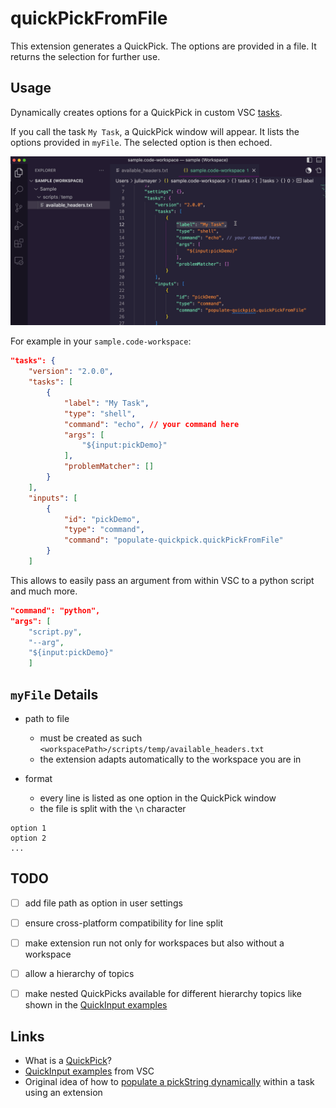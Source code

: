 # quickPickFromFile
This extension generates a QuickPick. The options are provided in a file. It returns the selection for further use.


## Usage
Dynamically creates options for a QuickPick in custom VSC [tasks](https://code.visualstudio.com/docs/editor/tasks). 

If you call the task `My Task`, a QuickPick window will appear. It lists the options provided in `myFile`. The selected option is then echoed.

![](images/quickpick_sample_usage.gif)



For example in your `sample.code-workspace`:
```json
"tasks": {
	"version": "2.0.0",
	"tasks": [
		{
			"label": "My Task",
			"type": "shell",
			"command": "echo", // your command here
			"args": [
				"${input:pickDemo}"
			],
			"problemMatcher": []
		}
	],
	"inputs": [
		{
			"id": "pickDemo",
			"type": "command",
			"command": "populate-quickpick.quickPickFromFile"
		}
	]
```



This allows to easily pass an argument from within VSC to a python script and much more.

```json
"command": "python",
"args": [
    "script.py",
	"--arg",
    "${input:pickDemo}"
    ]
```



## `myFile` Details

- path to file
  - must be created as such `<workspacePath>/scripts/temp/available_headers.txt`
  - the extension adapts automatically to the workspace you are in

- format
  - every line is listed as one option in the QuickPick window
  - the file is split with the `\n` character

```
option 1
option 2
... 
```



## TODO
- [ ] add file path as option in user settings
- [ ] ensure cross-platform compatibility for line split
- [ ] make extension run not only for workspaces but also without a workspace
- [ ] allow a hierarchy of topics
- [ ] make nested QuickPicks available for different hierarchy topics like shown in the [QuickInput examples](https://github.com/microsoft/vscode-extension-samples/tree/main/quickinput-sample)


## Links
- What is a [QuickPick](https://code.visualstudio.com/api/ux-guidelines/quick-picks)?
- [QuickInput examples](https://github.com/microsoft/vscode-extension-samples/tree/main/quickinput-sample) from VSC
- Original idea of how to [populate a pickString dynamically](https://stackoverflow.com/a/64637337/19407854) within a task using an extension
